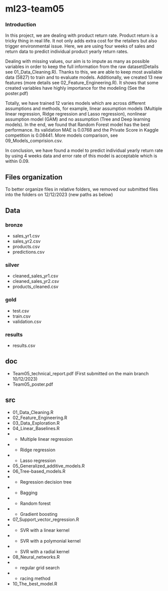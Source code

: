 # ml23-team05

### Introduction
In this project, we are dealing with product return rate. Product return is a tricky thing in real life. It not only adds extra cost for the retailers but also trigger environmental issue. Here, we are using four weeks of sales and return data to predict individual product yearly return rates.

Dealing with missing values, our aim is to impute as many as possible variables in order to keep the full information from the raw dataset(Details see 01_Data_Cleaning.R). Thanks to this, we are able to keep most available data (5827) to train and to evaluate models. Additionally, we created 13 new features (more details see 02_Feature_Engineering.R). It shows that some created variables have highly importance for the modeling (See the poster.pdf)

Totally, we have trained 12 varies models which are across different assumptions and methods, for example, linear assumption models (Multiple linear regression, Ridge regression and Lasso regression), nonlinear assumption model (GAM) and no assumption (Tree and Deep learning models). In the end, we found that Random Forest model has the best performance. Its validation MAE is 0.0768 and the Private Score in Kaggle competition is 0.08441. More models comparison, see 09_Models_comprision.csv.

In conclusion, we have found a model to predict individual yearly return rate by using 4 weeks data and error rate of this model is acceptable which is within 0.09.

## Files organization
To better organize files in relative folders, we removed our submitted files into the folders on 12/12/2023 (new paths as below)
## Data 
### bronze
- sales_yr1.csv
- sales_yr2.csv
- products.csv
- predictions.csv
### silver
- cleaned_sales_yr1.csv
- cleaned_sales_yr2.csv
- products_cleaned.csv
### gold
- test.csv
- train.csv
- validation.csv
### results
-  results.csv
## doc
- Team05_technical_report.pdf (First submitted on the main branch 10/12/2023)
- Team05_poster.pdf
## src
- 01_Data_Cleaning.R
- 02_Feature_Engineering.R
- 03_Data_Exploration.R
- 04_Linear_Baselines.R
- - Multiple linear regression
- - Ridge regression
- - Lasso regression 
- 05_Generalized_additive_models.R
- 06_Tree-based_models.R
- - Regression decision tree
- - Bagging
- - Random forest
- - Gradient boosting
- 07_Support_vector_regression.R
- - SVR with a linear kernel
- - SVR with a polymonial kernel
- - SVR with a radial kernel
- 08_Neural_networks.R
- - regular grid search
- - racing method
- 10_The_best_model.R
